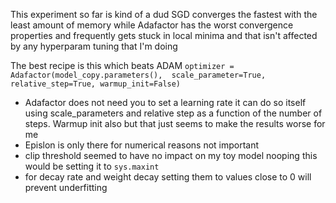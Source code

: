 This experiment so far is kind of a dud SGD converges the fastest with the least amount of memory while Adafactor has the worst convergence properties and frequently gets stuck in local minima and that isn't affected by any hyperparam tuning that I'm doing


The best recipe is this which beats ADAM `optimizer = Adafactor(model_copy.parameters(),  scale_parameter=True, relative_step=True, warmup_init=False)`

* Adafactor does not need you to set a learning rate it can do so itself using scale_parameters and relative step as a function of the number of steps. Warmup init also but that just seems to make the results worse for me
* Epislon is only there for numerical reasons not important
* clip threshold seemed to have no impact on my toy model nooping this would be setting it to `sys.maxint`
* for decay rate and weight decay setting them to values close to 0 will prevent underfitting
